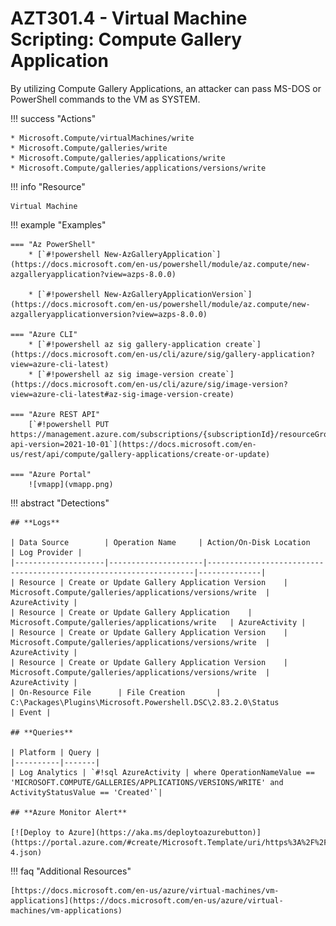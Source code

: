# AZT301.4 - Virtual Machine Scripting: Compute Gallery Application

By utilizing Compute Gallery Applications, an attacker can pass MS-DOS or PowerShell commands to the VM as SYSTEM.

!!! success "Actions"

	* Microsoft.Compute/virtualMachines/write
	* Microsoft.Compute/galleries/write
	* Microsoft.Compute/galleries/applications/write
	* Microsoft.Compute/galleries/applications/versions/write

!!! info "Resource" 

	Virtual Machine

!!! example "Examples"

    === "Az PowerShell"
    	* [`#!powershell New-AzGalleryApplication`](https://docs.microsoft.com/en-us/powershell/module/az.compute/new-azgalleryapplication?view=azps-8.0.0)

    	* [`#!powershell New-AzGalleryApplicationVersion`](https://docs.microsoft.com/en-us/powershell/module/az.compute/new-azgalleryapplicationversion?view=azps-8.0.0)

    === "Azure CLI"
        * [`#!powershell az sig gallery-application create`](https://docs.microsoft.com/en-us/cli/azure/sig/gallery-application?view=azure-cli-latest)
		* [`#!powershell az sig image-version create`](https://docs.microsoft.com/en-us/cli/azure/sig/image-version?view=azure-cli-latest#az-sig-image-version-create)
	
    === "Azure REST API"	
		[`#!powershell PUT https://management.azure.com/subscriptions/{subscriptionId}/resourceGroups/{resourceGroupName}/providers/Microsoft.Compute/galleries/{galleryName}/applications/{galleryApplicationName}?api-version=2021-10-01`](https://docs.microsoft.com/en-us/rest/api/compute/gallery-applications/create-or-update)

    === "Azure Portal"
    	![vmapp](vmapp.png)

 
!!! abstract "Detections"

	## **Logs** 

    | Data Source        | Operation Name     | Action/On-Disk Location                                              | Log Provider |
    |--------------------|---------------------|-------------------------------------------------------------------|--------------|
    | Resource | Create or Update Gallery Application Version	 | Microsoft.Compute/galleries/applications/versions/write	| AzureActivity |
    | Resource | Create or Update Gallery Application	 | Microsoft.Compute/galleries/applications/write	| AzureActivity |
    | Resource | Create or Update Gallery Application Version	 | Microsoft.Compute/galleries/applications/versions/write	| AzureActivity |
    | Resource | Create or Update Gallery Application Version	 | Microsoft.Compute/galleries/applications/versions/write	| AzureActivity |
	| On-Resource File      | File Creation       |  C:\Packages\Plugins\Microsoft.Powershell.DSC\2.83.2.0\Status            | Event |

	## **Queries**

	| Platform | Query |
    |----------|-------|
	| Log Analytics | `#!sql AzureActivity | where OperationNameValue == 'MICROSOFT.COMPUTE/GALLERIES/APPLICATIONS/VERSIONS/WRITE' and ActivityStatusValue == 'Created'`|

	## **Azure Monitor Alert**
	
	[![Deploy to Azure](https://aka.ms/deploytoazurebutton)](https://portal.azure.com/#create/Microsoft.Template/uri/https%3A%2F%2Fraw.githubusercontent.com%2Fmicrosoft%2FAzDetectSuite%2Fmain%2FExecution%2FAZT301%2FAZT301-4.json)

!!! faq "Additional Resources"

	[https://docs.microsoft.com/en-us/azure/virtual-machines/vm-applications](https://docs.microsoft.com/en-us/azure/virtual-machines/vm-applications)